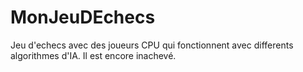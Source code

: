 # MonJeuDEchecs
 Jeu d'echecs avec des joueurs CPU qui fonctionnent avec differents algorithmes d'IA. Il est encore inachevé.
